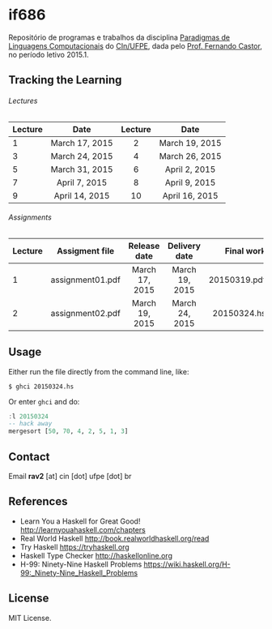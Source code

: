 # if686

Repositório de programas e trabalhos da disciplina [Paradigmas de Linguagens Computacionais] do [CIn/UFPE], dada pelo [Prof. Fernando Castor], no período letivo 2015.1.

## Tracking the Learning

###### Lectures

| Lecture         | Date             | Lecture         | Date             |
| ----------------|:----------------:|:---------------:|:----------------:|
| 1               | March 17, 2015   | 2               | March 19, 2015   |
| 3               | March 24, 2015   | 4               | March 26, 2015   |
| 5               | March 31, 2015   | 6               | April 2, 2015    |
| 7               | April 7, 2015    | 8               | April 9, 2015    |
| 9               | April 14, 2015   | 10              | April 16, 2015   |

###### Assignments


| Lecture         | Assigment file      | Release date     | Delivery date    | Final work     |
| ----------------|:-------------------:|:----------------:|:----------------:|---------------:|
| 1               | assignment01.pdf    | March 17, 2015   | March 19, 2015   | 20150319.pdf   |
| 2               | assignment02.pdf    | March 19, 2015   | March 24, 2015   | 20150324.hs    |

## Usage

Either run the file directly from the command line, like:

`$ ghci 20150324.hs`

Or enter `ghci` and do:

```haskell
:l 20150324
-- hack away
mergesort [50, 70, 4, 2, 5, 1, 3]
```

## Contact

Email **rav2** [at] cin [dot] ufpe [dot] br

## References

* Learn You a Haskell for Great Good! http://learnyouahaskell.com/chapters
* Real World Haskell http://book.realworldhaskell.org/read
* Try Haskell https://tryhaskell.org
* Haskell Type Checker http://haskellonline.org
* H-99: Ninety-Nine Haskell Problems https://wiki.haskell.org/H-99:_Ninety-Nine_Haskell_Problems

## License

MIT License.

[Paradigmas de Linguagens Computacionais]: https://sites.google.com/a/cin.ufpe.br/if686
[CIn/UFPE]: http://www2.cin.ufpe.br/site/index.php
[Prof. Fernando Castor]: http://www.cin.ufpe.br/~fjclf
